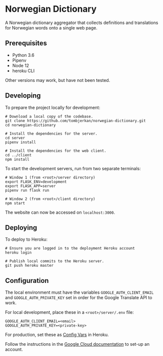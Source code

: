 # Norwegian Dictionary

A Norwegian dictionary aggregator that collects definitions and translations for Norwegian words onto a single web page.

## Prerequisites

- Python 3.6
- Pipenv
- Node 12
- heroku CLI

Other versions may work, but have not been tested.

## Developing

To prepare the project locally for development:
```shell
# Download a local copy of the codebase.
git clone https://github.com/tombjerkan/norwegian-dictionary.git
cd norwegian-dictionary

# Install the dependencies for the server.
cd server
pipenv install

# Install the dependencies for the web client.
cd ../client
npm install
```

To start the development servers, run from two separate terminals:
```
# Window 1 (from <root>/server directory)
export FLASK_ENV=development
export FLASK_APP=server
pipenv run flask run

# Window 2 (from <root>/client directory)
npm start
```

The website can now be accessed on `localhost:3000`.

## Deploying

To deploy to Heroku:

```shell
# Ensure you are logged in to the deployment Heroku account
heroku login

# Publish local commits to the Heroku server.
git push heroku master
```

## Configuration

The local environment must have the variables `GOOGLE_AUTH_CLIENT_EMAIL` and `GOOGLE_AUTH_PRIVATE_KEY` set in order for the Google Translate API to work.

For local development, place these in a `<root>/server/.env` file:

```
GOOGLE_AUTH_CLIENT_EMAIL=<email>
GOOGLE_AUTH_PRIVATE_KEY=<private-key>
```

For production, set these as [Config Vars](https://devcenter.heroku.com/articles/config-vars) in Heroku.

Follow the instructions in the [Google Cloud documentation](https://cloud.google.com/translate/docs/quickstart-client-libraries-v3) to set-up an account.
